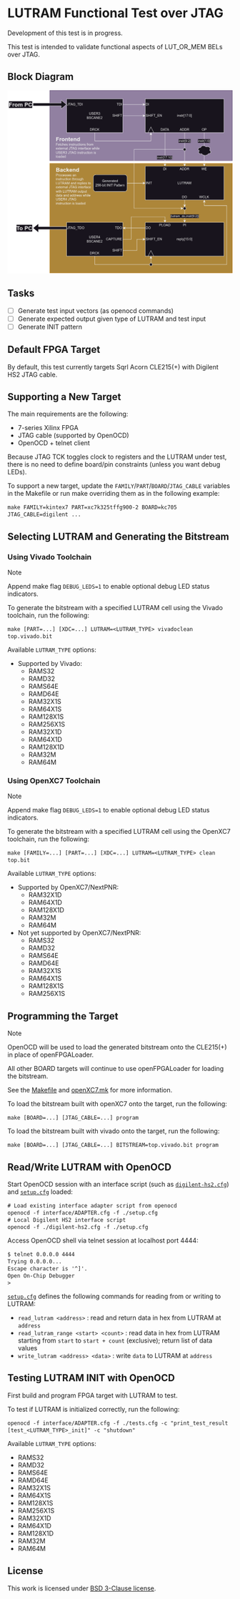 # LUTRAM Functional Test over JTAG

Development of this test is in progress.

This test is intended to validate functional aspects of LUT_OR_MEM BELs over JTAG.

## Block Diagram

![](./doc/jtag_lutram_block_diagram.png)

## Tasks

- [ ] Generate test input vectors (as openocd commands)
- [ ] Generate expected output given type of LUTRAM and test input
- [ ] Generate INIT pattern

## Default FPGA Target

By default, this test currently targets Sqrl Acorn CLE215(+) with Digilent HS2 JTAG cable.

## Supporting a New Target

The main requirements are the following:

- 7-series Xilinx FPGA
- JTAG cable (supported by OpenOCD)
- OpenOCD + telnet client 

Because JTAG TCK toggles clock to registers and the LUTRAM under test, there is no need to define
board/pin constraints (unless you want debug LEDs).

To support a new target, update the `FAMILY`/`PART`/`BOARD`/`JTAG_CABLE` variables in the Makefile
or run make overriding them as in the following example:

```
make FAMILY=kintex7 PART=xc7k325tffg900-2 BOARD=kc705 JTAG_CABLE=digilent ...
```

## Selecting LUTRAM and Generating the Bitstream

### Using Vivado Toolchain

> [!NOTE]
> Append make flag `DEBUG_LEDS=1` to enable optional debug LED status indicators.

To generate the bitstream with a specified LUTRAM cell using the Vivado toolchain, run the following:

```
make [PART=...] [XDC=...] LUTRAM=<LUTRAM_TYPE> vivadoclean top.vivado.bit
```

Available `LUTRAM_TYPE` options:

- Supported by Vivado:
    - RAMS32
    - RAMD32
    - RAMS64E
    - RAMD64E
    - RAM32X1S
    - RAM64X1S
    - RAM128X1S
    - RAM256X1S
    - RAM32X1D
    - RAM64X1D
    - RAM128X1D
    - RAM32M
    - RAM64M

### Using OpenXC7 Toolchain

> [!NOTE]
> Append make flag `DEBUG_LEDS=1` to enable optional debug LED status indicators.

To generate the bitstream with a specified LUTRAM cell using the OpenXC7 toolchain, run the following:

```
make [FAMILY=...] [PART=...] [XDC=...] LUTRAM=<LUTRAM_TYPE> clean top.bit
```

Available `LUTRAM_TYPE` options:

- Supported by OpenXC7/NextPNR:
    - RAM32X1D
    - RAM64X1D
    - RAM128X1D
    - RAM32M
    - RAM64M
- Not yet supported by OpenXC7/NextPNR:
    - RAMS32
    - RAMD32
    - RAMS64E
    - RAMD64E
    - RAM32X1S
    - RAM64X1S
    - RAM128X1S
    - RAM256X1S

## Programming the Target

> [!NOTE]
> OpenOCD will be used to load the generated bitstream onto the CLE215(+) in place of openFPGALoader.
>
> All other BOARD targets will continue to use openFPGALoader for loading the bitstream.
>
> See the [Makefile](./Makefile) and [openXC7.mk](../../openXC7.mk) for more information.

To load the bitstream built with openXC7 onto the target, run the following:

```
make [BOARD=...] [JTAG_CABLE=...] program
```

To load the bitstream built with vivado onto the target, run the following:

```
make [BOARD=...] [JTAG_CABLE=...] BITSTREAM=top.vivado.bit program
```

## Read/Write LUTRAM with OpenOCD

Start OpenOCD session with an interface script (such as [`digilent-hs2.cfg`](./digilent-hs2.cfg))
and [`setup.cfg`](./setup.cfg) loaded:

```
# Load existing interface adapter script from openocd
openocd -f interface/ADAPTER.cfg -f ./setup.cfg
# Local Digilent HS2 interface script
openocd -f ./digilent-hs2.cfg -f ./setup.cfg
```

Access OpenOCD shell via telnet session at localhost port 4444:

```
$ telnet 0.0.0.0 4444
Trying 0.0.0.0...
Escape character is '^]'.
Open On-Chip Debugger
>
```

[`setup.cfg`](./setup.cfg) defines the following commands for reading from or writing to LUTRAM:

- `read_lutram <address>` : read and return data in hex from LUTRAM at `address`
- `read_lutram_range <start> <count>` : read data in hex from LUTRAM starting from `start` to `start + count` (exclusive); return list of data values
- `write_lutram <address> <data>` : write `data` to LUTRAM at `address`

## Testing LUTRAM INIT with OpenOCD

First build and program FPGA target with LUTRAM to test.

To test if LUTRAM is initialized correctly, run the following:

```
openocd -f interface/ADAPTER.cfg -f ./tests.cfg -c "print_test_result [test_<LUTRAM_TYPE>_init]" -c "shutdown"
```

Available `LUTRAM_TYPE` options:

- RAMS32
- RAMD32
- RAMS64E
- RAMD64E
- RAM32X1S
- RAM64X1S
- RAM128X1S
- RAM256X1S
- RAM32X1D
- RAM64X1D
- RAM128X1D
- RAM32M
- RAM64M

## License

This work is licensed under [BSD 3-Clause license](../../LICENSE).
